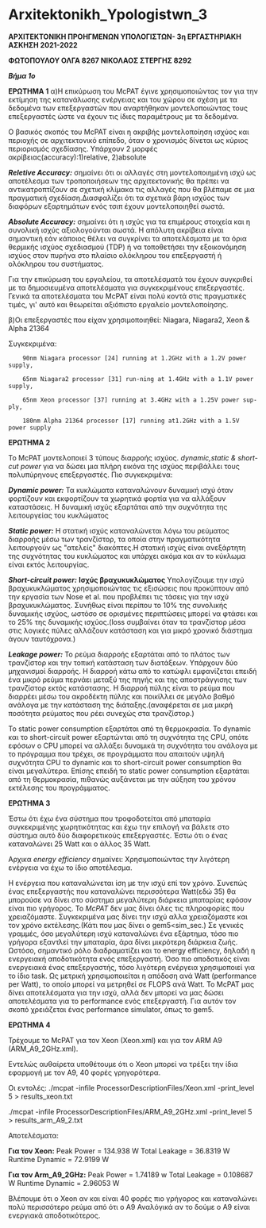 # Arxitektonikh_Ypologistwn_3

**ΑΡΧΙΤΕΚΤΟΝΙΚΗ ΠΡΟΗΓΜΕΝΩΝ ΥΠΟΛΟΓΙΣΤΩΝ- 3η ΕΡΓΑΣΤΗΡΙΑΚΗ ΑΣΚΗΣΗ 2021-2022**

**ΦΩΤΟΠΟΥΛΟΥ ΟΛΓΑ 8267 ΝΙΚΟΛΑΟΣ ΣΤΕΡΓΗΣ 8292**

_**Βήμα 1ο**_

**ΕΡΩΤΗΜΑ 1**
α)Η επικύρωση του McPAT έγινε χρησιμοποιώντας τον για την εκτίμηση της κατανάλωσης ενέργειας και του χώρου σε σχέση με τα δεδομένα των επεξεργαστών που αναρτήθηκαν μοντελοποιώντας τους επεξεργαστές ώστε να έχουν τις ίδιες παραμέτρους με τα δεδομένα. 

Ο βασικός σκοπός του ΜcPAT είναι η ακριβής μοντελοποίηση ισχύος και περιοχής σε αρχιτεκτονικό επίπεδο, όταν ο χρονισμός δίνεται ως κύριος περιορισμός σχεδίασης.
Υπάρχουν 2 μορφές ακρίβειας(accuracy):1)relative, 2)absolute

_**Reletive Accuracy:**_ σημαίνει ότι οι αλλαγές στη μοντελοποιημένη ισχύ ως αποτέλεσμα των τροποποιήσεων της αρχιτεκτονικής θα πρέπει να αντικατροπτίζουν σε σχετική κλίμακα τις αλλαγές που θα βλέπαμε σε μια πραγματική σχεδίαση.Διασφαλίζει ότι τα σχετικά βάρη ισχύος των διαφόρων εξαρτημάτων ενός τσιπ έχουν μοντελοποιηθεί σωστά.

_**Absolute Accuracy:**_ σημαίνει ότι η ισχύς για τα επιμέρους στοιχεία και η συνολική ισχύς αξιολογούνται σωστά. Η απόλυτη ακρίβεια είναι σημαντική εάν κάποιος θέλει να συγκρίνει τα αποτελέσματα με τα όρια θερμικής ισχύος σχεδιασμού (TDP) ή να τοποθετήσει την εξοικονόμηση ισχύος στον πυρήνα στο πλαίσιο ολόκληρου του επεξεργαστή ή ολόκληρου του συστήματος. 

Για την επικύρωση του εργαλείου, τα αποτελέσματά του έχουν συγκριθεί με τα δημοσιευμένα αποτελέσματα για συγκεκριμένους επεξεργαστές. Γενικά τα αποτελέσματα του McPAT είναι πολύ κοντά στις πραγματικές τιμές, γι' αυτό και θεωρείται αξιόπιστο εργαλείο μοντελοποίησης.

β)Οι επεξεργαστές που είχαν χρησιμοποιηθεί: Niagara, Niagara2, Xeon & Alpha 21364

 Συγκεκριμένα: 
 
        90nm Niagara processor [24] running at 1.2GHz with a 1.2V power supply,
        
        65nm Niagara2 processor [31] run-ning at 1.4GHz with a 1.1V power supply,
        
        65nm Xeon processor [37] running at 3.4GHz with a 1.25V power sup-ply,
        
        180nm Alpha 21364 processor [17] running at1.2GHz with a 1.5V power supply

**ΕΡΩΤΗΜΑ 2**

Το McPAT μοντελοποιεί 3 τύπους διαρροής ισχύος. _dynamic,static & short-cut power_ για να δώσει μια πλήρη εικόνα της ισχύος περιβάλλει τους πολυπύρηνους επεξεργαστές.
Πιο συγκεκριμένα: 

_**Dynamic power:**_ Τα κυκλώματα καταναλώνουν δυναμική ισχύ όταν φορτίζουν και εκφορτίζουν τα χωρητικά φορτία για να αλλάξουν καταστάσεις. Η δυναμική ισχύς εξαρτάται από την συχνότητα της λειτουργείας του κυκλώματος

_**Static power:**_ Η στατική ισχύς καταναλώνεται λόγω του ρεύματος διαρροής μέσω των τρανζίστορ, τα οποία στην πραγματικότητα λειτουργούν ως "ατελείς" διακόπτες.Η στατική ισχύς είναι ανεξάρτητη της συχνότητας του κυκλώματος και υπάρχει ακόμα και αν το κύκλωμα είναι εκτός λειτουργίας. 

_**Short-circuit power:**_  **Ισχύς βραχυκυκλώματος**  Υπολογίζουμε την ισχύ βραχυκυκλώματος χρησιμοποιώντας τις εξισώσεις που προκύπτουν από την εργασία των Nose et al. που προβλέπει τις τάσεις για την ισχύ βραχυκυκλώματος. Συνήθως είναι περίπου το 10% της συνολικής δυναμικής ισχύος, ωστόσο σε ορισμένες περιπτώσεις μπορεί να φτάσει και το 25% της δυναμικής ισχύος.(loss συμβαίνει όταν τα τρανζίστορ μέσα στις λογικές πύλες αλλάζουν κατάσταση και για μικρό χρονικό διάστημα άγουν ταυτόχρονα.)

_**Leakage power:**_ Το ρεύμα διαρροής εξαρτάται από το πλάτος των τρανζίστορ και την τοπική κατάσταση των διατάξεων. Υπάρχουν δύο μηχανισμοί διαρροής. Η διαρροή κάτω από το κατώφλι εμφανίζεται επειδή ένα μικρό ρεύμα περνάει μεταξύ της πηγής και της αποστράγγισης των τρανζίστορ εκτός κατάστασης. Η διαρροή πύλης είναι το ρεύμα που διαρρέει μέσω του ακροδέκτη πύλης και ποικίλλει σε μεγάλο βαθμό ανάλογα με την κατάσταση της διάταξης.(αναφέρεται σε μια μικρή ποσότητα ρεύματος που ρέει συνεχώς στα τρανζίστορ.)

Το static power consumption εξαρτάται από τη θερμοκρασία. Το dynamic και το short-circuit power εξαρτώνται από τη συχνότητα της CPU, οπότε εφόσων ο CPU μπορεί να αλλάξει δυναμικά τη συχνότητα του ανάλογα με το πρόγραμμα που τρέχει, σε προγράμματα που απαιτούν υψηλή συχνότητα CPU το dynamic και το short-circuit power consumption θα είναι μεγαλύτερα. Επίσης επειδή το static power consumption εξαρτάται από τη θερμοκρασία, πιθανώς αυξάνεται με την αύξηση του χρόνου εκτέλεσης του προγράμματος.

**ΕΡΩΤΗΜΑ 3**

Έστω ότι έχω ένα σύστημα που τροφοδοτείται από μπαταρία συγκεκριμένης χωρητικότητας και έχω την επιλογή να βάλετε στο σύστημα αυτό δύο διαφορετικούς επεξεργαστές. 
Έστω ότι ο ένας καταναλώνει 25 Watt και ο άλλος 35 Watt. 

Αρχικα _energy efficiency_ σημαίνει: Χρησιμοποιώντας την λιγότερη ενέργεια να έχω το ίδιο αποτέλεσμα.

Η ενέργεια που καταναλώνεται ίση με την ισχύ επί τον χρόνο. Συνεπώς ένας επεξεργαστής που καταναλώνει περισσότερα Watt(εδώ 35) θα μπορούσε να δίνει στο σύστημα
μεγαλύτερη διάρκεια μπαταρίας εφόσον είναι πιο γρήγορος.
Το _McPAT_ δεν μας δίνει όλες τις πληροφορίες που χρειαζόμαστε. Συγκεκριμένα μας δίνει την ισχύ αλλα χρειαζόμαστε και τον χρόνο εκτέλεσης.(Κάτι που μας δίνει ο gem5<sim_sec.)
Σε γενικές γραμμές, όσο μεγαλύτερη ισχύ καταναλώνει ένα εξάρτημα, τόσο πιο γρήγορα εξαντλεί την μπαταρία, άρα δίνει μικρότερη διάρκεια ζωής. Ωστόσο, σημαντικό ρόλο διαδραματίζει και το energy efficiency, δηλαδή η ενεργειακή αποδοτικότητα ενός επεξεργαστή. Όσο πιο αποδοτικός είναι ενεργειακά ένας επεξεργαστής, τόσο λιγότερη ενέργεια χρησιμοποιεί για το ίδιο task. Ως μετρική χρησιμοποιείται η απόδοση ανά Watt (performance per Watt), το οποίο μπορεί να μετρηθεί σε FLOPS ανά Watt. Το McPAT μας δίνει αποτελέσματα για την ισχύ, αλλά δεν μπορεί να μας δώσει αποτελέσματα για το performance ενός επεξεργαστή. Για αυτόν τον σκοπό χρειάζεται ένας performance simulator, όπως το gem5.


**ΕΡΩΤΗΜΑ 4**

Τρέχουμε το McPAT για τον Xeon (Xeon.xml) και για τον ARM A9 (ARM_A9_2GHz.xml).

Εντελώς αυθαίρετα υποθέτουμε ότι o Xeon μπορεί να τρέξει την ίδια εφαρμογή με τον Α9, 40 φορές γρηγορότερα.

Οι εντολές:
./mcpat -infile ProcessorDescriptionFiles/Xeon.xml -print_level 5 > results_xeon.txt 

./mcpat -infile ProcessorDescriptionFiles/ARM_A9_2GHz.xml -print_level 5 > results_arm_A9_2.txt

Αποτελέσματα:

**Για τον Xeon:**
Peak Power = 134.938 W     Total Leakage = 36.8319 W          Runtime Dynamic = 72.9199 W 

**Για τον Arm_A9_2GHz:**
Peak Power = 1.74189 w     Total Leakage = 0.108687 W         Runtime Dynamic = 2.96053 W


 


Βλέπουμε ότι ο Xeon αν και είναι 40 φορές πιο γρήγορος και καταναλώνει πολύ περισσότερο ρεύμα από ότι ο Α9 Αναλόγικά αν το δούμε ο A9 είναι ενεργιακά αποδοτικότερος.




